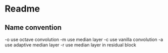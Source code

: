 # Readme
## Name convention
-o use octave convolution
-m use median layer
-c use vanilla convolution
-a use adaptive median layer
-r use median layer in residual block
